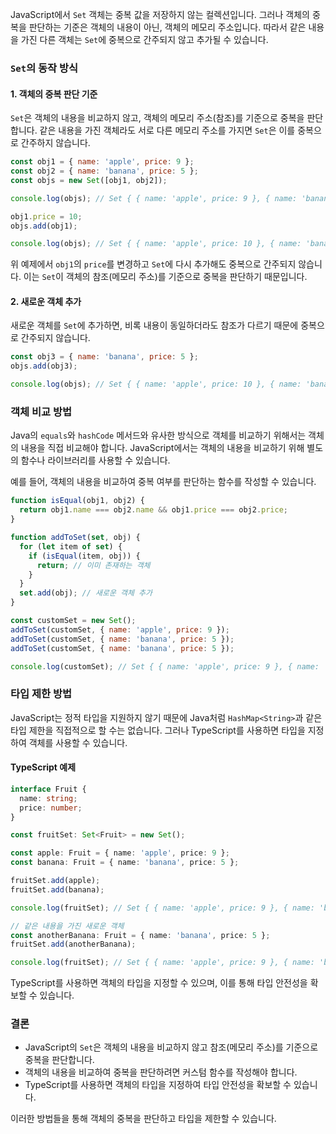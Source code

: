 JavaScript에서 `Set` 객체는 중복 값을 저장하지 않는 컬렉션입니다. 그러나 객체의 중복을 판단하는 기준은 객체의 내용이 아닌, 객체의 메모리 주소입니다. 따라서 같은 내용을 가진 다른 객체는 `Set`에 중복으로 간주되지 않고 추가될 수 있습니다.

### `Set`의 동작 방식

#### 1. 객체의 중복 판단 기준
`Set`은 객체의 내용을 비교하지 않고, 객체의 메모리 주소(참조)를 기준으로 중복을 판단합니다. 같은 내용을 가진 객체라도 서로 다른 메모리 주소를 가지면 `Set`은 이를 중복으로 간주하지 않습니다.

```javascript
const obj1 = { name: 'apple', price: 9 };
const obj2 = { name: 'banana', price: 5 };
const objs = new Set([obj1, obj2]);

console.log(objs); // Set { { name: 'apple', price: 9 }, { name: 'banana', price: 5 } }

obj1.price = 10;
objs.add(obj1);

console.log(objs); // Set { { name: 'apple', price: 10 }, { name: 'banana', price: 5 } }
```

위 예제에서 `obj1`의 `price`를 변경하고 `Set`에 다시 추가해도 중복으로 간주되지 않습니다. 이는 `Set`이 객체의 참조(메모리 주소)를 기준으로 중복을 판단하기 때문입니다.

#### 2. 새로운 객체 추가
새로운 객체를 `Set`에 추가하면, 비록 내용이 동일하더라도 참조가 다르기 때문에 중복으로 간주되지 않습니다.

```javascript
const obj3 = { name: 'banana', price: 5 };
objs.add(obj3);

console.log(objs); // Set { { name: 'apple', price: 10 }, { name: 'banana', price: 5 }, { name: 'banana', price: 5 } }
```

### 객체 비교 방법

Java의 `equals`와 `hashCode` 메서드와 유사한 방식으로 객체를 비교하기 위해서는 객체의 내용을 직접 비교해야 합니다. JavaScript에서는 객체의 내용을 비교하기 위해 별도의 함수나 라이브러리를 사용할 수 있습니다.

예를 들어, 객체의 내용을 비교하여 중복 여부를 판단하는 함수를 작성할 수 있습니다.

```javascript
function isEqual(obj1, obj2) {
  return obj1.name === obj2.name && obj1.price === obj2.price;
}

function addToSet(set, obj) {
  for (let item of set) {
    if (isEqual(item, obj)) {
      return; // 이미 존재하는 객체
    }
  }
  set.add(obj); // 새로운 객체 추가
}

const customSet = new Set();
addToSet(customSet, { name: 'apple', price: 9 });
addToSet(customSet, { name: 'banana', price: 5 });
addToSet(customSet, { name: 'banana', price: 5 });

console.log(customSet); // Set { { name: 'apple', price: 9 }, { name: 'banana', price: 5 } }
```

### 타입 제한 방법

JavaScript는 정적 타입을 지원하지 않기 때문에 Java처럼 `HashMap<String>`과 같은 타입 제한을 직접적으로 할 수는 없습니다. 그러나 TypeScript를 사용하면 타입을 지정하여 객체를 사용할 수 있습니다.

#### TypeScript 예제

```typescript
interface Fruit {
  name: string;
  price: number;
}

const fruitSet: Set<Fruit> = new Set();

const apple: Fruit = { name: 'apple', price: 9 };
const banana: Fruit = { name: 'banana', price: 5 };

fruitSet.add(apple);
fruitSet.add(banana);

console.log(fruitSet); // Set { { name: 'apple', price: 9 }, { name: 'banana', price: 5 } }

// 같은 내용을 가진 새로운 객체
const anotherBanana: Fruit = { name: 'banana', price: 5 };
fruitSet.add(anotherBanana);

console.log(fruitSet); // Set { { name: 'apple', price: 9 }, { name: 'banana', price: 5 }, { name: 'banana', price: 5 } }
```

TypeScript를 사용하면 객체의 타입을 지정할 수 있으며, 이를 통해 타입 안전성을 확보할 수 있습니다.

### 결론

- JavaScript의 `Set`은 객체의 내용을 비교하지 않고 참조(메모리 주소)를 기준으로 중복을 판단합니다.
- 객체의 내용을 비교하여 중복을 판단하려면 커스텀 함수를 작성해야 합니다.
- TypeScript를 사용하면 객체의 타입을 지정하여 타입 안전성을 확보할 수 있습니다.

이러한 방법들을 통해 객체의 중복을 판단하고 타입을 제한할 수 있습니다.